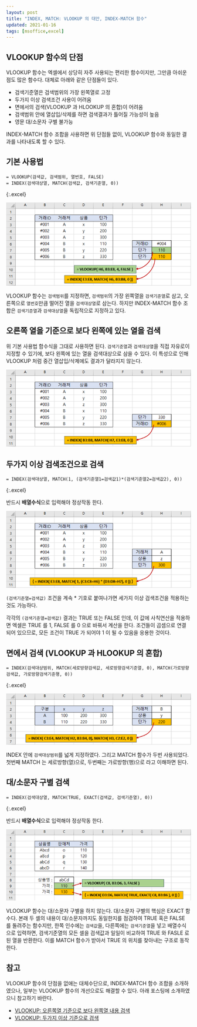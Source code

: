 ```yaml
---
layout: post
title: "INDEX, MATCH: VLOOKUP 의 대안, INDEX-MATCH 함수"
updated: 2021-01-16
tags: [msoffice,excel]
---
```


## VLOOKUP 함수의 단점

VLOOKUP 함수는 엑셀에서 상당히 자주 사용되는 편리한 함수이지만, 그만큼 아쉬운 점도 많은 함수다. 대체로 아래와 같은 단점들이 있다.

- 검색기준열은 검색범위의 가장 왼쪽열로 고정
- 두가지 이상 검색조건 사용이 어려움
- 면에서의 검색(VLOOKUP 과 HLOOKUP 의 혼합)이 어려움
- 검색범위 안에 열삽입/삭제를 하면 검색결과가 틀어질 가능성이 높음
- 영문 대/소문자 구별 불가능

INDEX-MATCH 함수 조합을 사용하면 위 단점들 없이, VLOOKUP 함수와 동일한 결과를 나타내도록 할 수 있다.

## 기본 사용법

```excel
= VLOOKUP(검색값, 검색범위, 열번호, FALSE)
= INDEX(검색대상열, MATCH(검색값, 검색기준열, 0))
```
{:.excel}

![그림00](/img/msoffice/excel-1801-01-01-00.png)

VLOOKUP 함수는 `검색범위`를 지정하면, `검색범위`의 가장 왼쪽열을 `검색기준열`로 삼고, 오른쪽으로 `열번호`만큼 떨어진 열을 `검색대상열`로 삼는다. 하지만 INDEX-MATCH 함수 조합은 `검색기준열`과 `검색대상열`을 독립적으로 지정하고 있다.

## 오른쪽 열을 기준으로 보다 왼쪽에 있는 열을 검색

위 기본 사용법 함수식을 그대로 사용하면 된다. `검색기준열`과 `검색대상열`을 직접 자유로이 지정할 수 있기에, 보다 왼쪽에 있는 열을 검색대상으로 삼을 수 있다. 이 특성으로 인해 VLOOKUP 처럼 중간 열삽입/삭제에도 결과가 달라지지 않는다.

![그림01](/img/msoffice/excel-1801-01-01-01.png)

## 두가지 이상 검색조건으로 검색

```excel
= INDEX(검색대상열, MATCH(1, (검색기준열1=검색값1)*(검색기준열2=검색값2), 0))
```
{:.excel}

반드시 **배열수식**으로 입력해야 정상작동 한다.

![그림02](/img/msoffice/excel-1801-01-01-02.png)

`(검색기준열=검색값)` 조건을 계속 * 기호로 붙여나가면 세가지 이상 검색조건을 적용하는 것도 가능하다.

각각의 `(검색기준열=검색값)` 결과는 TRUE 또는 FALSE 인데, 이 값에 사칙연산을 적용하면 엑셀은 TRUE 를 1, FALSE 를 0 으로 바꿔서 계산을 한다. 조건들이 곱셈으로 연결되어 있으므로, 모든 조건이 TRUE 가 되어야 1 이 될 수 있음을 응용한 것이다.

## 면에서 검색 (VLOOKUP 과 HLOOKUP 의 혼합)

```excel
= INDEX(검색대상범위, MATCH(세로방향검색값, 세로방향검색기준열, 0), MATCH(가로방향검색값, 가로방향검색기준행, 0))
```
{:.excel}

![그림03](/img/msoffice/excel-1801-01-01-03.png)

INDEX 안에 `검색대상범위`를 넓게 지정하였다. 그리고 MATCH 함수가 두번 사용되었다. 첫번째 MATCH 는 세로방향(열)으로, 두번째는 가로방향(행)으로 라고 이해하면 된다.

## 대/소문자 구별 검색

```excel
= INDEX(검색대상열, MATCH(TRUE, EXACT(검색값, 검색기준열), 0))
```
{:.excel}

반드시 **배열수식**으로 입력해야 정상작동 한다.

![그림04](/img/msoffice/excel-1801-01-01-04.png)

VLOOKUP 함수는 대/소문자 구별을 하지 않는다. 대/소문자 구별의 핵심은 EXACT 함수다. 본래 두 셀의 내용이 대/소문자까지도 동일한지를 점검하여 TRUE 혹은 FALSE 를 돌려주는 함수지만, 한쪽 인수에는 `검색값`을, 다른쪽에는 `검색기준열`을 넣고 배열수식으로 입력하면, 검색기준열의 모든 셀을 검색값과 일일이 비교하여 TRUE 와 FASLE 로 된 열을 반환한다. 이를 MATCH 함수가 받아서 TRUE 의 위치를 찾아내는 구조로 동작한다.

## 참고

VLOOKUP 함수의 단점을 없애는 대체수단으로, INDEX-MATCH 함수 조합을 소개하였으나, 일부는 VLOOKUP 함수의 개선으로도 해결할 수 있다. 아래 포스팅에 소개하였으니 참고하기 바란다.

- [VLOOKUP: 오른쪽열 기준으로 보다 왼쪽열 내용 검색](/post/vlookup-search-left-from-right-column)
- [VLOOKUP: 두가지 이상 기준으로 검색](/post/vlookup-search-with-multiple-criteria)